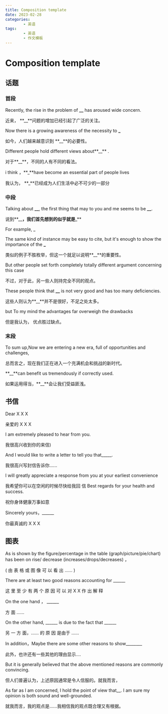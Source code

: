 ```yaml
---
title: Composition template
date: 2023-02-28
categories:
        - 英语
tags:
        - 英语
        - 作文模板
---
```


# Composition template

## 话题

### 首段

Recently, the rise in the problem of **\_\_** has aroused wide concern.

近来， **\_\_**问题的增加已经引起了广泛的关注。

Now there is a growing awareness of the necessity to **\_**

如今，人们越来越意识到 **\_\_**的必要性。

Different people hold different views about**\_\_** .

对于**\_\_**，不同的人有不同的看法。

i think ，**\_**have become an essential part of people lives

我认为， **\_**已经成为人们生活中必不可少的一部分

### 中段

Talking about **\_\_**, the first thing that may to you and me seems to be **\_\_**.

说到**\_\_**，我们首先想到的似乎就是**\_**

For example, _

The same kind of instance may be easy to cite, but it's enough to show the importance of the **\_**

类似的例子不胜枚举，但这一个就足以说明**\_\_**的重要性。

But other people set forth completely totally different argument concerning this case

不过，对于此，另一些人则持完全不同的观点。

These people think that **\_\_** is not very good and has too many deficiencies.

这些人则认为**\_\_**并不是很好，不足之处太多。

but To my mind the advantages far overweigh the drawbacks

但是我认为， 优点胜过缺点。

### 末段

To sum up,Now we are entering a new era, full of opportunities and challenges,

总而言之，现在我们正在进入一个充满机会和挑战的新时代。

**\_\_**can benefit us tremendously if correctly used.

如果运用得当，**\_\_**会让我们受益匪浅。

## 书信

Dear  X X X

亲爱的 X X X  

I  am  extremely  pleased  to  hear  from  you.

我很高兴收到你的来信)

And  I  would like to write a letter to tell you that_____.

我很高兴写封信告诉你......

I will greatly appreciate a response from you at your earliest convenience

我希望你可以在空闲的时候尽快给我回 
信
Best regards  for your  health  and  success.  

祝你身体健康万事如意

Sincerely  yours，______

你最真诚的  X X X

## 图表

As is shown by the figure/percentage in the table (graph/picture/pie/chart) has been on rise/ decrease (increases/drops/decreases) ， 

( 由 表 格 或 图 像 可 以 看 
出 …… )

There  are  at  least  two  good  reasons  accounting  for  ______

这 里 至 少 有 两 个 原 因 可 以 对  X  X    作 出 解 释 

On  the  one  hand ， ______

方 面 ……

On  the  other hand, ______ is due to the fact that ______

另 一 方 面，…… 的 原 因 是由于 ......

In addition，Maybe there are some other 
reasons to show________

此外，也许还有一些其他的理由显示....

But it is generally believed that the above mentioned reasons are commonly convincing. 

但人们普遍认为，上述原因通常是令人信服的。就我而言，

As far as I am concerned, I   hold   the   point   of   view   that__.   I   am   sure   my   opinion   is   both   sound   and well-grounded.

就我而言，我的观点是……我相信我的观点既合理又有根据。